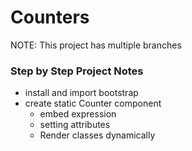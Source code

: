 # Counters

NOTE: This project has multiple branches

### Step by Step Project Notes

- install and import bootstrap
- create static Counter component
  - embed expression
  - setting attributes
  - Render classes dynamically
